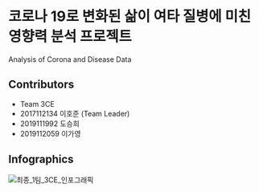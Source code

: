 # 코로나 19로 변화된 삶이 여타 질병에 미친 영향력 분석 프로젝트 
Analysis of Corona and Disease Data

## Contributors
- Team 3CE 
- 2017112134 이호준 (Team Leader)
- 2019111992 도승희
- 2019112059 이가영

## Infographics
![최종_1팀_3CE_인포그래픽](https://user-images.githubusercontent.com/56374885/168933617-5fa9d54c-748a-4f4e-9006-f50f1ce4abcd.png)
